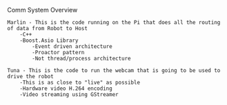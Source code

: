 Comm System Overview

    Marlin - This is the code running on the Pi that does all the routing of data from Robot to Host
        -C++
        -Boost.Asio Library
            -Event driven architecture
            -Proactor pattern
            -Not thread/process architecture

    Tuna - This is the code to run the webcam that is going to be used to drive the robot
        -This is as close to "live" as possible
        -Hardware video H.264 encoding
        -Video streaming using GStreamer
